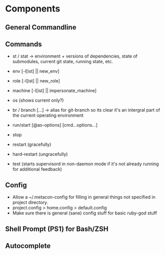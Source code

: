 # Components
## General Commandline

## Commands
 - st / stat  -> environment + versions of dependencies, state of submodules,
   current git state, running state, etc.
 - env     [-l[ist] || new\_env]
 - role    [-l[ist] || new\_role]
 - machine [-l[ist] || impersonate\_machine]
 - os (shows current only?)
 - br / branch [...] -> alias for git-branch so its clear it's an intergral part of
   the current operating environment

 - run/start [@as-options]  [cmd...options...]
 - stop
 - restart (gracefully)
 - hard-restart (ungracefully)
 - test (starts supervisord in non-daemon mode if it's not already running for
   additional feedback)

## Config
 - Allow a ~/.metacon-config for filling in general things not specified in
   project directory.
 - project.config > home.config > default.config
 - Make sure there is general (sane) config stuff for basic ruby-god stuff

## Shell Prompt (PS1) for Bash/ZSH

## Autocomplete


